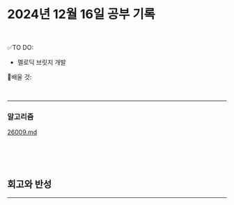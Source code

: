 # 2024년 12월 16일 공부 기록 

<br>

✅TO DO: 

- 멜로딕 브릿지 개발

💭배울 것:


<br>

---







### 알고리즘

[26009.md](..%2F..%2F..%2FAlgorithm%2FSolvedProblem%2F%EB%9E%9C%EB%8D%A4%EB%A7%88%EB%9D%BC%ED%86%A4%2F021%7E040%2F%EC%BD%94%EC%8A%A4-028%2F26009%2F26009.md)



<br><br><br>






## 회고와 반성

---

